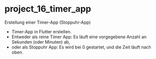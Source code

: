 # project_16_timer_app

Erstellung einer Timer-App (Stoppuhr-App)
* Timer-App in Flutter erstellen.
* Entweder als reine Timer App: Es läuft eine vorgegebene Anzahl an Sekunden (oder Minuten) ab,
* oder als Stoppuhr App: Es wird bei 0 gestartet, und die Zeit läuft nach oben. 